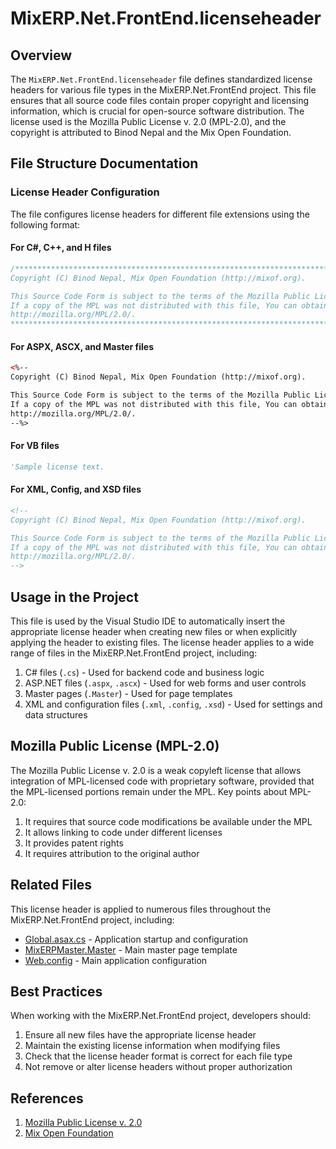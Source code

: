 # MixERP.Net.FrontEnd.licenseheader

## Overview

The `MixERP.Net.FrontEnd.licenseheader` file defines standardized license headers for various file types in the MixERP.Net.FrontEnd project. This file ensures that all source code files contain proper copyright and licensing information, which is crucial for open-source software distribution. The license used is the Mozilla Public License v. 2.0 (MPL-2.0), and the copyright is attributed to Binod Nepal and the Mix Open Foundation.

## File Structure Documentation

### License Header Configuration

The file configures license headers for different file extensions using the following format:

#### For C#, C++, and H files
```csharp
/********************************************************************************
Copyright (C) Binod Nepal, Mix Open Foundation (http://mixof.org).

This Source Code Form is subject to the terms of the Mozilla Public License, v. 2.0. 
If a copy of the MPL was not distributed with this file, You can obtain one at 
http://mozilla.org/MPL/2.0/.
***********************************************************************************/
```

#### For ASPX, ASCX, and Master files
```html
<%-- 
Copyright (C) Binod Nepal, Mix Open Foundation (http://mixof.org).

This Source Code Form is subject to the terms of the Mozilla Public License, v. 2.0. 
If a copy of the MPL was not distributed with this file, You can obtain one at 
http://mozilla.org/MPL/2.0/.
--%>
```

#### For VB files
```vb
'Sample license text.
```

#### For XML, Config, and XSD files
```xml
<!--
Copyright (C) Binod Nepal, Mix Open Foundation (http://mixof.org).

This Source Code Form is subject to the terms of the Mozilla Public License, v. 2.0. 
If a copy of the MPL was not distributed with this file, You can obtain one at 
http://mozilla.org/MPL/2.0/.
-->
```

## Usage in the Project

This file is used by the Visual Studio IDE to automatically insert the appropriate license header when creating new files or when explicitly applying the header to existing files. The license header applies to a wide range of files in the MixERP.Net.FrontEnd project, including:

1. C# files (`.cs`) - Used for backend code and business logic
2. ASP.NET files (`.aspx`, `.ascx`) - Used for web forms and user controls
3. Master pages (`.Master`) - Used for page templates
4. XML and configuration files (`.xml`, `.config`, `.xsd`) - Used for settings and data structures

## Mozilla Public License (MPL-2.0)

The Mozilla Public License v. 2.0 is a weak copyleft license that allows integration of MPL-licensed code with proprietary software, provided that the MPL-licensed portions remain under the MPL. Key points about MPL-2.0:

1. It requires that source code modifications be available under the MPL
2. It allows linking to code under different licenses
3. It provides patent rights
4. It requires attribution to the original author

## Related Files

This license header is applied to numerous files throughout the MixERP.Net.FrontEnd project, including:

- [Global.asax.cs](Global.asax.cs.md) - Application startup and configuration
- [MixERPMaster.Master](MixERPMaster.Master.md) - Main master page template
- [Web.config](Web.config.md) - Main application configuration

## Best Practices

When working with the MixERP.Net.FrontEnd project, developers should:

1. Ensure all new files have the appropriate license header
2. Maintain the existing license information when modifying files
3. Check that the license header format is correct for each file type
4. Not remove or alter license headers without proper authorization

## References

1. [Mozilla Public License v. 2.0](http://mozilla.org/MPL/2.0/)
2. [Mix Open Foundation](http://mixof.org)